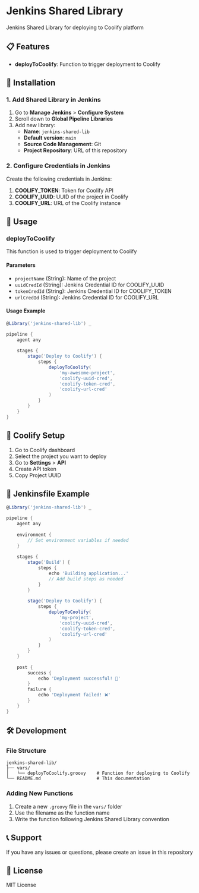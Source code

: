 # Jenkins Shared Library

Jenkins Shared Library for deploying to Coolify platform

## 📋 Features

- **deployToCoolify**: Function to trigger deployment to Coolify

## 🚀 Installation

### 1. Add Shared Library in Jenkins

1. Go to **Manage Jenkins** > **Configure System**
2. Scroll down to **Global Pipeline Libraries**
3. Add new library:
   - **Name**: `jenkins-shared-lib`
   - **Default version**: `main`
   - **Source Code Management**: Git
   - **Project Repository**: URL of this repository

### 2. Configure Credentials in Jenkins

Create the following credentials in Jenkins:

1. **COOLIFY_TOKEN**: Token for Coolify API
2. **COOLIFY_UUID**: UUID of the project in Coolify
3. **COOLIFY_URL**: URL of the Coolify instance

## 📖 Usage

### deployToCoolify

This function is used to trigger deployment to Coolify

#### Parameters

- `projectName` (String): Name of the project
- `uuidCredId` (String): Jenkins Credential ID for COOLIFY_UUID
- `tokenCredId` (String): Jenkins Credential ID for COOLIFY_TOKEN
- `urlCredId` (String): Jenkins Credential ID for COOLIFY_URL

#### Usage Example

```groovy
@Library('jenkins-shared-lib') _

pipeline {
    agent any
    
    stages {
        stage('Deploy to Coolify') {
            steps {
                deployToCoolify(
                    'my-awesome-project',
                    'coolify-uuid-cred',
                    'coolify-token-cred',
                    'coolify-url-cred'
                )
            }
        }
    }
}
```

## 🔧 Coolify Setup

1. Go to Coolify dashboard
2. Select the project you want to deploy
3. Go to **Settings** > **API**
4. Create API token
5. Copy Project UUID

## 📝 Jenkinsfile Example

```groovy
@Library('jenkins-shared-lib') _

pipeline {
    agent any
    
    environment {
        // Set environment variables if needed
    }
    
    stages {
        stage('Build') {
            steps {
                echo 'Building application...'
                // Add build steps as needed
            }
        }
        
        stage('Deploy to Coolify') {
            steps {
                deployToCoolify(
                    'my-project',
                    'coolify-uuid-cred',
                    'coolify-token-cred', 
                    'coolify-url-cred'
                )
            }
        }
    }
    
    post {
        success {
            echo 'Deployment successful! 🎉'
        }
        failure {
            echo 'Deployment failed! ❌'
        }
    }
}
```

## 🛠️ Development

### File Structure

```
jenkins-shared-lib/
├── vars/
│   └── deployToCoolify.groovy    # Function for deploying to Coolify
└── README.md                     # This documentation
```

### Adding New Functions

1. Create a new `.groovy` file in the `vars/` folder
2. Use the filename as the function name
3. Write the function following Jenkins Shared Library convention

## 📞 Support

If you have any issues or questions, please create an issue in this repository

## 📄 License

MIT License
